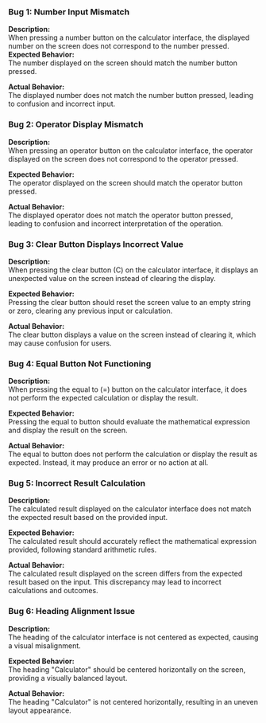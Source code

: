 ### Bug 1: Number Input Mismatch

**Description:**  
When pressing a number button on the calculator interface, the displayed number on the screen does not correspond to the number pressed.
**Expected Behavior:**  
The number displayed on the screen should match the number button pressed.

**Actual Behavior:**  
The displayed number does not match the number button pressed, leading to confusion and incorrect input.


### Bug 2: Operator Display Mismatch

**Description:**  
When pressing an operator button on the calculator interface, the operator displayed on the screen does not correspond to the operator pressed.

**Expected Behavior:**  
The operator displayed on the screen should match the operator button pressed.

**Actual Behavior:**  
The displayed operator does not match the operator button pressed, leading to confusion and incorrect interpretation of the operation.

### Bug 3: Clear Button Displays Incorrect Value

**Description:**  
When pressing the clear button (C) on the calculator interface, it displays an unexpected value on the screen instead of clearing the display.

**Expected Behavior:**  
Pressing the clear button should reset the screen value to an empty string or zero, clearing any previous input or calculation.

**Actual Behavior:**  
The clear button displays a value on the screen instead of clearing it, which may cause confusion for users.

### Bug 4: Equal Button Not Functioning

**Description:**  
When pressing the equal to (=) button on the calculator interface, it does not perform the expected calculation or display the result.

**Expected Behavior:**  
Pressing the equal to button should evaluate the mathematical expression and display the result on the screen.

**Actual Behavior:**  
The equal to button does not perform the calculation or display the result as expected. Instead, it may produce an error or no action at all.

### Bug 5: Incorrect Result Calculation

**Description:**  
The calculated result displayed on the calculator interface does not match the expected result based on the provided input.

**Expected Behavior:**  
The calculated result should accurately reflect the mathematical expression provided, following standard arithmetic rules.

**Actual Behavior:**  
The calculated result displayed on the screen differs from the expected result based on the input. This discrepancy may lead to incorrect calculations and outcomes.

### Bug 6: Heading Alignment Issue

**Description:**  
The heading of the calculator interface is not centered as expected, causing a visual misalignment.

**Expected Behavior:**  
The heading "Calculator" should be centered horizontally on the screen, providing a visually balanced layout.

**Actual Behavior:**  
The heading "Calculator" is not centered horizontally, resulting in an uneven layout appearance.